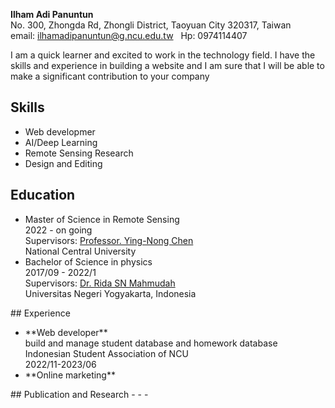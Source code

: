 **Ilham Adi Panuntun** <br/>
No. 300, Zhongda Rd, Zhongli District, Taoyuan City 320317, Taiwan <br/>
email: ilhamadipanuntun@g.ncu.edu.tw &nbsp;&nbsp;Hp: 0974114407

I am a quick learner and excited to work in the technology field. I have the skills and experience in building a website and I am sure that I will be able to make a significant contribution to your company

## Skills
<ul>
  <li>
    Web developmer
  </li>
  <li>
    AI/Deep Learning
  </li>
  <li>
    Remote Sensing Research
  </li>
  <li>
    Design and Editing
  </li>
</ul>

## Education
<ul>
  <li>
    Master of Science in Remote Sensing <br/>
    2022 - on going <br/>
    Supervisors: <a href="https://sites.google.com/view/yingnongchen">Professor. Ying-Nong Chen</a><br/>
    National Central University
  </li>
  <li>
    Bachelor of Science in physics<br/>
    2017/09 - 2022/1 <br/>
  Supervisors: <a href="https://scholar.google.com/citations?user=bHAb5YsAAAAJ&hl=en&oi=sra">Dr. Rida SN Mahmudah</a> <br/>
  Universitas Negeri Yogyakarta, Indonesia <br/>
    
  </li>
</ul>
## Experience
<ul>
<li>
  **Web developer**
  <br/>build and manage student database and homework database
  <br/>Indonesian Student Association of NCU
  <br/>2022/11-2023/06
</li>
  <li>
    **Online marketing**
    <br
  </li>
</ul>
## Publication and Research
-
-
-
